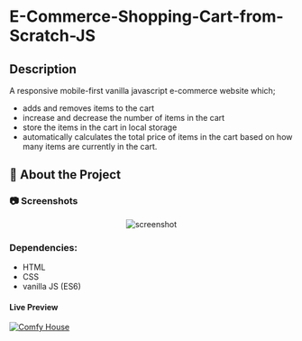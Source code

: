 # E-Commerce-Shopping-Cart-from-Scratch-JS

## Description
A responsive mobile-first vanilla javascript e-commerce website which; 

* adds and removes items to the cart
* increase and decrease the number of items in the cart
* store the items in the cart in local storage
* automatically calculates the total price of items in the cart based on how many items are currently in the cart.

<!-- About the Project -->
## :star2: About the Project


<!-- Screenshots -->
### :camera: Screenshots

<div align="center"> 
  <img src="https://i.imgur.com/qC0x5bC.png" alt="screenshot" />
</div>

### Dependencies:

* HTML
* CSS
* vanilla JS (ES6)

#### Live Preview 

[![Comfy House](https://dabuttonfactory.com/button.png?t=Live+Demo&f=Open+Sans-Bold&ts=16&tc=fff&hp=45&vp=20&w=180&h=40&c=round&bgt=unicolored&bgc=0275d8 "Click button to open live demo")](https://comfy-house096.netlify.app/)




